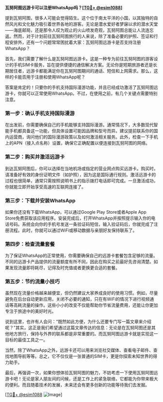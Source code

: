 **瓦努阿图远游卡可以注册WhatsApp吗？[[TG💪+ @esim1088](https://t.me/s/esim1088)]**

提到瓦努阿图，很多人可能会觉得陌生。这个位于南太平洋的小国，以其独特的自然风光和文化魅力吸引着世界各地的游客。无论是潜水爱好者梦寐以求的潜水天堂——海底邮局，还是那令人叹为观止的火山喷发奇观，瓦努阿图总能让人流连忘返。然而，对于计划前往瓦努阿图旅行的人来说，除了准备必要的护照、签证和行程安排外，还有一个问题常常困扰着大家：瓦努阿图远游卡是否支持注册WhatsApp？

首先，我们需要了解什么是瓦努阿图远游卡。这是一种专为前往瓦努阿图的游客设计的手机SIM卡服务，旨在提供便捷的通信解决方案。无论你是短期旅游者还是长期居住者，远游卡都能满足你在瓦努阿图期间的通话、短信和上网需求。那么，这样的卡能否用于注册和使用WhatsApp呢？

答案是肯定的！只要你的手机支持国际漫游功能，并且已经成功激活了瓦努阿图远游卡，你就可以正常使用WhatsApp。不过，在使用之前，有几个关键点需要特别注意。

### **第一步：确认手机支持国际漫游**
在出发前，你需要确保自己的手机能够支持国际漫游。通常情况下，大多数现代智能手机都具备这一功能，但具体设置可能因品牌和型号而异。建议提前联系你的国内运营商，询问他们的国际漫游政策以及如何激活相关服务。此外，检查一下手机上的APN（接入点名称）设置，确保它正确配置以便连接到瓦努阿图的网络。

### **第二步：购买并激活远游卡**
到达瓦努阿图后，你可以选择在当地机场或指定的营业网点购买远游卡。购买时，请准备好有效的身份证明文件（如护照），因为这是国际通行规则。激活远游卡的过程也很简单，通常只需按照说明书上的指示拨打电话即可完成。一旦激活成功，你就能立即开始享受高速的互联网连接了。

### **第三步：下载并安装WhatsApp**
如果你还没有下载WhatsApp，可以通过Google Play Store或者Apple App Store免费获取该应用程序。安装完成后，打开WhatsApp并按照提示输入你的电话号码。系统会向你的手机号发送一条验证码短信，输入验证码后，你就完成了注册流程。此时，你就可以通过WiFi或移动数据与亲朋好友保持联系了。

### **第四步：检查流量套餐**
为了保证WhatsApp的正常使用，你需要确保自己的远游卡套餐包含足够的流量。不同的远游卡产品提供的流量额度有所不同，因此在购买之前最好先咨询清楚。如果发现流量即将耗尽，记得及时充值或者更换更合适的套餐。

### **第五步：节约流量小技巧**
虽然现在流量价格越来越便宜，但仍然建议大家养成良好的使用习惯。例如，尽量避免在后台自动更新应用，关闭不必要的通知，只在有WiFi的情况下进行视频通话等高耗流量的操作。这些小小的改变不仅能帮助你节省流量费用，还能让你更加专注于旅途中的美好时光。

说到这里，也许有人会问：“既然如此方便，为什么还要专门写一篇文章来介绍呢？”其实，这正是我们希望通过这篇文章传达的信息：无论是在瓦努阿图还是其他地方旅行，保持与外界的联系都是非常重要的。而瓦努阿图远游卡就是实现这一目标的最佳工具之一。

当然，除了WhatsApp之外，远游卡还可以用来浏览社交媒体、查看电子邮件、查找地图导航等等。总之，它不仅仅是一张普通的SIM卡，更是你探索未知世界的得力助手。

最后，再强调一次，如果你想体验瓦努阿图的魅力，不妨考虑一下使用瓦努阿图远游卡吧！无论是家人朋友间的问候，还是工作上的紧急联络，它都能为你带来极大的便利。而且随着技术的发展，未来还会有更多创新的功能等待我们去发掘。

[[TG💪+ @esim1088](https://t.me/s/esim1088) ![Image](https://i.postimg.cc/4NQfJmqS/Snipaste-2025-05-13-00-14-12.png)]